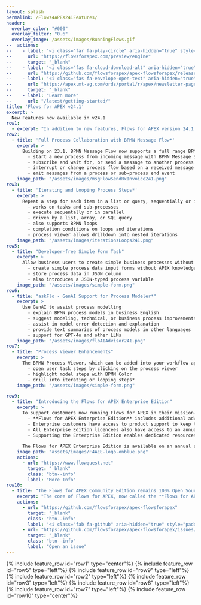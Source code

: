 ```yaml
---
layout: splash
permalink: /Flows4APEX241Features/
header:
  overlay_color: "#000"
  overlay_filter: "0.6"
  overlay_image: /assets/images/RunningFlows.gif
--  actions:
--    - label: '<i class="far fa-play-circle" aria-hidden="true" style="padding-right: 5px;"></i>Try now'
--      url: "https://flowsforapex.com/preview/engine"
--      target: "_blank"
--    - label: '<i class="fas fa-cloud-download-alt" aria-hidden="true" style="padding-right: 5px;"></--i>Download'
--      url: "https://github.com/flowsforapex/apex-flowsforapex/releases/download/v24.1/FlowsForAPEX_v24.1.zip"
--    - label: '<i class="fas fa-envelope-open-text" aria-hidden="true" style="padding-right: 5px;"></--i>Subscribe'
--      url: "https://apex.mt-ag.com/ords/portal/r/apex/newsletter-page?p8_source_page=FLOWSFORAPEX"
--      target: "_blank"
--    - label: "Learn more"
--      url: "/latest/getting-started/"
title: 'Flows for APEX v24.1'
excerpt: >
  New Features now available in v24.1 
row1:
  - excerpt: "In addition to new features, Flows for APEX version 24.1 introduces the **Flows for APEX Enterprise Edition** - with powerful new enterprise features and  technical support available on an annual subscription basis.  The **Flows for APEX Community Edition** remains as a free-of-charge, community supported product - also with new features."
row2:
  - title: 'Full Process Collaboration with BPMN Message Flow*'
    excerpt: >
      Building on 23.1, BPMN Message Flow now supports a full range BPMN events for inter process communication:
        - start a new process from incoming message with BPMN Message Start
        - subscribe and wait for, or send a message to another process
        - interrupt or change process flow based on a received message
        - emit messages from a process or sub-process end event
    image_path: "/assets/images/msgFlowSendRxInvoice241.png"
row3:
  - title: 'Iterating and Looping Process Steps*'
    excerpt: >
      Repeat a step for each item in a list or query, sequentially or in parallel 
        - works on tasks and sub-processes
        - execute sequentally or in parallel
        - driven by a list, array, or SQL query
        - also supports BPMN loops
        - completion conditions on loops and iterations 
        - process viewer allows drilldown into nested iterations 
    image_path: "/assets/images/iterationsLoops241.png"
row5:
  - title: "Developer-free Simple Form Task"
    excerpt: >
      Allow business users to create simple business processes without APEX development or database skills
        - create simple process data input forms without APEX knowledge
        - store process data in JSON column
        - also introduces a JSON-typed process variable
    image_path: "/assets/images/simple-form.png"
row6:
  - title: "askFlo - GenAI Support for Process Modeler*"
    excerpt: >
      Use GenAI to assist process modelling
        - explain BPMN process models in business English
        - suggest modeling, technical, or business process improvements
        - assist in model error detection and explanation
        - provide text summaries of process models in other languages
        - support for GPT-4o and other LLMs
    image_path: "/assets/images/floAIAdvisor241.png"
row7:
  - title: "Process Viewer Enhancements"
    excerpt: >
      The BPMN Process Viewer, which can be added into your workflow application to show users the current ststus of all the steps in their business process, now is enhanced:
        - open user task steps by clicking on the process viewer
        - highlight model steps with BPMN Color
        - drill into iterating or looping steps*
    image_path: "/assets/images/simple-form.png"

row9:
  - title: "Introducing the Flows for APEX Enterprise Edition"
    excerpt: >
      To support customers now running Flows for APEX in their mission-critical applications, we are introducing the **Flows for APEX Enterprise Edition** in 24.1.  
        - **Flows for APEX Enterprise Edition** includes additional advanced functionality, starting with 24.1 features process collaboration, iterations and loops, and GenAI modeling support.  
        - Enterprise customers have access to product support to keep their business processes running.
        - All Enterprise Edition licencees also have access to an annual advice session with the product developers.
        - Supporting the Enterprise Edition enables dedicated resources to continue the development, testing, and support of both the Enterprise and Community Editions of Flows for APEX.
  
      The Flows for APEX Enterprise Edition is available on an annual subscription basis from Flowquest Limited. * New features available in the Enterprise Edition.
    image_path: "assets/images/F4AEE-logo-onblue.png"
    actions: 
      - url: "https://www.flowquest.net"
        target: "_blank"
        class: "btn--info"
        label: "More Info"
row10:
  - title: "The Flows for APEX Community Edition remains 100% Open Source"
    excerpt: "The core of Flows for APEX, now called the **Flows for APEX Community Edition**, remains as an open source project. You can continue to share and/or modify it, always under the adherence of the MIT-license.  Support for Community Edition is provided by the Flows for APEX community, via the github issues and discussions pages."
    actions:
      - url: "https://github.com/flowsforapex/apex-flowsforapex"
        target: "_blank"
        class: "btn--info"
        label: '<i class="fab fa-github" aria-hidden="true" style="padding-right: 5px;"></i>Browse code'
      - url: "https://github.com/flowsforapex/apex-flowsforapex/issues/new/choose"
        target: "_blank"
        class: "btn--info"
        label: "Open an issue"
---
```

{% include feature_row id="row1" type="center"%}
{% include feature_row id="row5" type="left"%}
{% include feature_row id="row9" type="left"%}
{% include feature_row id="row2" type="left"%}
{% include feature_row id="row3" type="left"%}
{% include feature_row id="row6" type="left"%}
{% include feature_row id="row7" type="left"%}
{% include feature_row id="row10" type="center"%}
